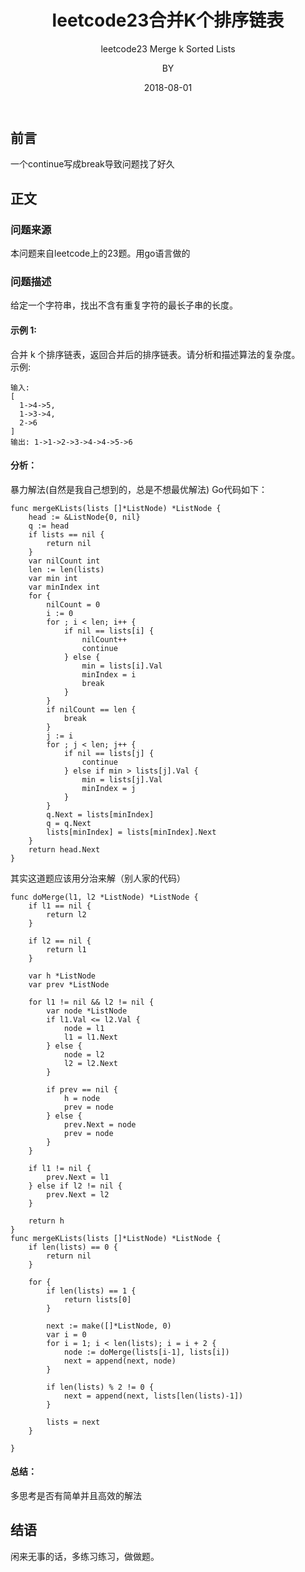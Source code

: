 ﻿---
layout:     post
title:      leetcode23合并K个排序链表
subtitle:   leetcode23 Merge k Sorted Lists
date:       2018-08-01
author:     BY
header-img: img/post-bg-universe.jpg
catalog: true
tags:
    - Blog
---


## 前言

一个continue写成break导致问题找了好久

## 正文

### 问题来源

本问题来自leetcode上的23题。用go语言做的

### 问题描述

给定一个字符串，找出不含有重复字符的最长子串的长度。

#### 示例 1:
合并 k 个排序链表，返回合并后的排序链表。请分析和描述算法的复杂度。  
示例:  
```
输入:  
[
  1->4->5,  
  1->3->4,  
  2->6  
]  
输出: 1->1->2->3->4->4->5->6
```
#### 分析：
暴力解法(自然是我自己想到的，总是不想最优解法)
Go代码如下：  
```
func mergeKLists(lists []*ListNode) *ListNode {
	head := &ListNode{0, nil} 
	q := head
	if lists == nil {
		return nil
	}
	var nilCount int
	len := len(lists)
	var min int
	var minIndex int
	for {
		nilCount = 0
		i := 0
		for ; i < len; i++ {
			if nil == lists[i] {
				nilCount++
				continue
			} else {
				min = lists[i].Val
				minIndex = i
				break
			}
		}
		if nilCount == len {
			break
		}
		j := i
		for ; j < len; j++ {
			if nil == lists[j] {
				continue
			} else if min > lists[j].Val {
				min = lists[j].Val
				minIndex = j
			}
		}
		q.Next = lists[minIndex]
		q = q.Next
		lists[minIndex] = lists[minIndex].Next
	}
	return head.Next
}

```  
其实这道题应该用分治来解（别人家的代码）
```
func doMerge(l1, l2 *ListNode) *ListNode {
    if l1 == nil {
        return l2
    }
    
    if l2 == nil {
        return l1
    }
    
    var h *ListNode
    var prev *ListNode
    
    for l1 != nil && l2 != nil {
        var node *ListNode
        if l1.Val <= l2.Val {
            node = l1
            l1 = l1.Next
        } else {
            node = l2
            l2 = l2.Next
        }
        
        if prev == nil {
            h = node
            prev = node
        } else {
            prev.Next = node
            prev = node
        }
    }
    
    if l1 != nil {
        prev.Next = l1
    } else if l2 != nil {
        prev.Next = l2
    }
    
    return h
}
func mergeKLists(lists []*ListNode) *ListNode {
    if len(lists) == 0 {
        return nil
    }
    
    for {
        if len(lists) == 1 {
            return lists[0]
        }

        next := make([]*ListNode, 0)
        var i = 0
        for i = 1; i < len(lists); i = i + 2 {
            node := doMerge(lists[i-1], lists[i])
            next = append(next, node)
        }
        
        if len(lists) % 2 != 0 {
            next = append(next, lists[len(lists)-1])
        }
        
        lists = next
    }
    
}
```
#### 总结：
多思考是否有简单并且高效的解法

## 结语
闲来无事的话，多练习练习，做做题。
